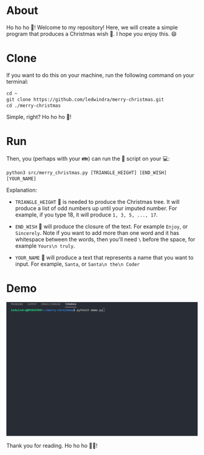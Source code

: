 # About

Ho ho ho :santa:! Welcome to my repository! Here, we will create a simple program that produces a Christmas wish :christmas_tree:. I hope you enjoy this. :smile:

# Clone

If you want to do this on your machine, run the following command on your terminal:

```
cd ~
git clone https://github.com/ledwindra/merry-christmas.git
cd ./merry-christmas
```

Simple, right? Ho ho ho :santa:!

# Run

Then, you (perhaps with your :family:) can run the :snake: script on your :computer::

```
python3 src/merry_christmas.py [TRIANGLE_HEIGHT] [END_WISH] [YOUR_NAME]
```

Explanation: 

* `TRIANGLE_HEIGHT` :small_red_triangle: is needed to produce the Christmas tree. It will produce a list of odd numbers up until your imputed number. For example, if you type 18, it will produce `1, 3, 5, ..., 17`.

* `END_WISH` :pray: will produce the closure of the text. For example `Enjoy`, or `Sincerely`. Note if you want to add more than one word and it has whitespace between the words, then you'll need `\` before the space, for example `Yours\n truly`.

* `YOUR_NAME` :raising_hand: will produce a text that represents a name that you want to input. For example, `Santa`, or `Santa\n the\n Coder`

# Demo

![merry-christmas](utils/merry-christmas.gif)

Thank you for reading. Ho ho ho :santa::christmas_tree:!
